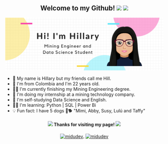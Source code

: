 <p align="center" width="300">
      <h2 align="center"> Welcome to my Github! <img src="https://media.giphy.com/media/daU84afaTNkHoozNI4/giphy.gif" width="50">  <img src="https://media.giphy.com/media/Ts04d5yw9jJI4qBUFE/giphy.gif" width="30"> </h2>
</p>
<p align="right">
<img width="1000" src="https://github.com/abloominghill/abloominghill/blob/39ee2112240acd2c7f364eea578efaf8ada2ac0d/Hi!%20I'm%20Hillary.svg" />
</p>



- 🌻 My name is Hillary but my friends call me Hill.
- 🍄 I'm from Colombia and I'm 22 years old.
- 👩‍🎓 I'm currently finishing my Mining Engineering degree.
- 🌱 I'm doing my internship at a mining technology company.
- 🦉 I'm self-studying Data Science and English.
- 👩‍💻 I'm learning: Python | SQL | Power Bi
- 💡 Fun fact: I have 5 dogs 🐶🐕 "Mimi, Abby, Susy, Lulú and Taffy" 

      
<h4 align="center"> <img src="https://media1.giphy.com/media/egY34lzjJ0pni2P9Ma/giphy.gif?cid=790b76118acaadd6e181074c543e354203e5a8a714d51bd8&rid=giphy.gif&ct=s" width="25"> Thanks for visiting my page! <img src="https://media3.giphy.com/media/cYVOZY4kxrIsBOpbwz/200w.webp?cid=ecf05e47256e9vbf2niglihbx2ed8p54rnrnpykjz8j4vwbv&rid=200w.webp&ct=s" width="30"></h4>
      
<p align="center">
      <a href="https://www.linkedin.com/in/hillarymd/" target="blank" style='margin-right:4px'><img align="center" src="https://cdn-icons-png.flaticon.com/512/145/145807.png" alt="midudev" height="28px" width="28px" />   </a>
      <a href="https://twitter.com/abloominghill_" target="blank">
    <img align="center" src="https://cdn-icons-png.flaticon.com/512/179/179342.png" alt="midudev" height="28px" width="28px" />
  </a>
  


